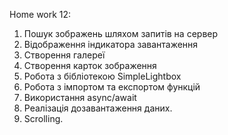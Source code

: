 Home work 12:

1. Пошук зображень шляхом запитів на сервер
2. Відображення індикатора завантаження
3. Створення галереї
4. Створення карток зображення
5. Робота з бібліотекою SimpleLightbox
6. Робота з імпортом та експортом функцій
7. Використання async/await
8. Реалізація дозавантаження даних.
9. Scrolling.
